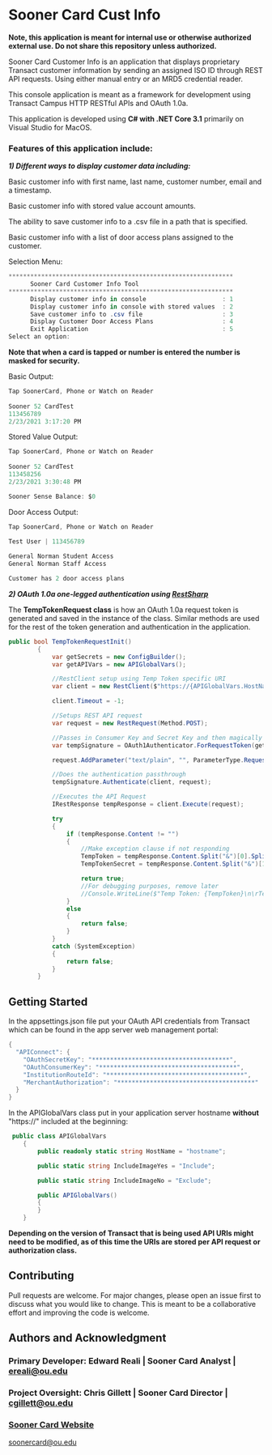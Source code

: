 # Sooner Card Cust Info

**Note, this application is meant for internal use or otherwise authorized external use. Do not share this repository unless authorized.**

Sooner Card Customer Info is an application that displays proprietary Transact customer information by sending an assigned ISO ID through REST API requests. Using either manual entry or an MRD5 credential reader.

This console application is meant as a framework for development using Transact Campus HTTP RESTful APIs and OAuth 1.0a.

This application is developed using **C# with .NET Core 3.1** primarily on Visual Studio for MacOS.

### Features of this application include:
***1) Different ways to display customer data including:***

   Basic customer info with first name, last name, customer number, email and a timestamp.
   
   Basic customer info with stored value account amounts.
   
   The ability to save customer info to a .csv file in a path that is specified.

   Basic customer info with a list of door access plans assigned to the customer.
   

Selection Menu:
```C#
**************************************************************
      Sooner Card Customer Info Tool                          
**************************************************************
      Display customer info in console                     : 1
      Display customer info in console with stored values  : 2
      Save customer info to .csv file                      : 3
      Display Customer Door Access Plans                   : 4
      Exit Application                                     : 5
Select an option: 
```
**Note that when a card is tapped or number is entered the number is masked for security.**

Basic Output:

```C#
Tap SoonerCard, Phone or Watch on Reader
                                                                                                                          
Sooner 52 CardTest
113456789
2/23/2021 3:17:20 PM
```
Stored Value Output:
```C#
Tap SoonerCard, Phone or Watch on Reader
                                                                                                                          
Sooner 52 CardTest
113458256
2/23/2021 3:30:48 PM

Sooner Sense Balance: $0
```

Door Access Output:

```C#
Tap SoonerCard, Phone or Watch on Reader
                                                                                                                          
Test User | 113456789

General Norman Student Access
General Norman Staff Access

Customer has 2 door access plans
```
***2) OAuth 1.0a one-legged authentication using [RestSharp](https://https://restsharp.dev/)***

The **TempTokenRequest class** is how an OAuth 1.0a request token is generated and saved in the instance of the class. Similar methods are used for the rest of the token generation and authentication in the application.
```C#
public bool TempTokenRequestInit()
        {
            var getSecrets = new ConfigBuilder();
            var getAPIVars = new APIGlobalVars();

            //RestClient setup using Temp Token specific URI
            var client = new RestClient($"https://{APIGlobalVars.HostName}/transact/api/initiate");

            client.Timeout = -1;

            //Setups REST API request
            var request = new RestRequest(Method.POST);

            //Passes in Consumer Key and Secret Key and then magically generates the rest of the auth blueprint
            var tempSignature = OAuth1Authenticator.ForRequestToken(getSecrets.OAuthConsumerKey, getSecrets.OAuthSecretKey, RestSharp.Authenticators.OAuth.OAuthSignatureMethod.HmacSha1);

            request.AddParameter("text/plain", "", ParameterType.RequestBody);

            //Does the authentication passthrough
            tempSignature.Authenticate(client, request);

            //Executes the API Request
            IRestResponse tempResponse = client.Execute(request);

            try
            {
                if (tempResponse.Content != "")
                {
                    //Make exception clause if not responding
                    TempToken = tempResponse.Content.Split("&")[0].Split("=")[1];
                    TempTokenSecret = tempResponse.Content.Split("&")[1].Split("=")[1];

                    return true;
                    //For debugging purposes, remove later
                    //Console.WriteLine($"Temp Token: {TempToken}\n\rTemp Secret: {TempTokenSecret}");
                }
                else
                {
                    return false;
                }
            }
            catch (SystemException)
            {
                return false;
            }
        }
```

## Getting Started

In the appsettings.json file put your OAuth API credentials from Transact which can be found in the app server web management portal:
```C#
{
  "APIConnect": {
    "OAuthSecretKey": "**************************************",
    "OAuthConsumerKey": "**************************************",
    "InstitutionRouteId": "**************************************",
    "MerchantAuthorization": "**************************************"
  }
}
```
In the APIGlobalVars class put in your application server hostname **without** "https://" included at the beginning:
```C#
 public class APIGlobalVars
    {
        public readonly static string HostName = "hostname";

        public static string IncludeImageYes = "Include";

        public static string IncludeImageNo = "Exclude";

        public APIGlobalVars()
        {
        }
    }
```

**Depending on the version of Transact that is being used API URIs might need to be modified, as of this time the URIs are stored per API request or authorization class.**

## Contributing
Pull requests are welcome. For major changes, please open an issue first to discuss what you would like to change. This is meant to be a collaborative effort and improving the code is welcome.

## Authors and Acknowledgment
### Primary Developer: Edward Reali | Sooner Card Analyst | [ereali@ou.edu](mailto:ereali@ou.edu)
### Project Oversight: Chris Gillett | Sooner Card Director | [cgillett@ou.edu](mailto:cgillett@ou.edu)

### [Sooner Card Website](https://ou.edu/soonercard)

[soonercard@ou.edu](mailto:soonercard@ou.edu)
